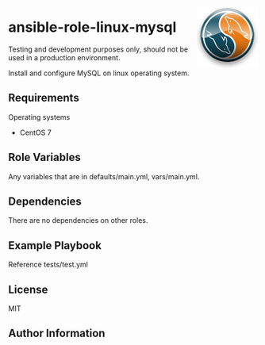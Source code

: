 <p><img src="https://raw.githubusercontent.com/goldstrike77/goldstrike77.github.io/master/img/logo/logo_mysql.png" align="right" /></p>

ansible-role-linux-mysql
========================

Testing and development purposes only, should not be used in a production environment.

Install and configure MySQL on linux operating system.

Requirements
------------

Operating systems
  - CentOS 7

Role Variables
--------------

Any variables that are in defaults/main.yml, vars/main.yml.

Dependencies
------------

There are no dependencies on other roles.

Example Playbook
----------------

Reference tests/test.yml

License
-------

MIT

Author Information
------------------
